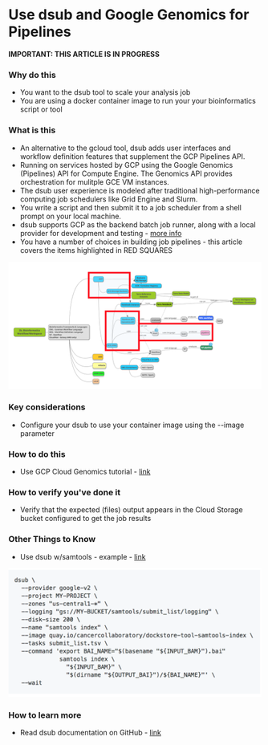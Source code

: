 # Use dsub and Google Genomics for Pipelines

**IMPORTANT: THIS ARTICLE IS IN PROGRESS**

### Why do this
 - You want to the dsub tool to scale your analysis job
 - You are using a docker container image to run your your bioinformatics script or tool

### What is this
 - An alternative to the gcloud tool, dsub adds user interfaces and workflow definition features that supplement the GCP Pipelines API. 
 - Running on services hosted by GCP using the Google Genomics (Pipelines) API for Compute Engine.  The Genomics API provides orchestration for mulitple GCE VM instances.
 - The dsub user experience is modeled after traditional high-performance computing job schedulers like Grid Engine and Slurm. 
 - You write a script and then submit it to a job scheduler from a shell prompt on your local machine.
 - dsub supports GCP as the backend batch job runner, along with a local provider for development and testing - [more info](https://github.com/DataBiosphere/dsub/blob/master/docs/providers/README.md#google-v2-provider)
 - You have a number of choices in building job pipelines - this article covers the items highlighted in RED SQUARES

[![dsub](/images/dsub.png)]()

### Key considerations
 - Configure your dsub to use your container image using the --image parameter

### How to do this
 - Use GCP Cloud Genomics tutorial - [link](https://cloud.google.com/genomics/docs/tutorials/dsub)

### How to verify you've done it
 - Verify that the expected (files) output appears in the Cloud Storage bucket configured to get the job results

### Other Things to Know
 - Use dsub w/samtools - example - [link](https://github.com/DataBiosphere/dsub/tree/master/examples/samtools)

 [![dsub-code](/images/dsub-code.png)]()

### How to learn more
 - Read dsub documentation on GitHub - [link](https://github.com/DataBiosphere/dsub)